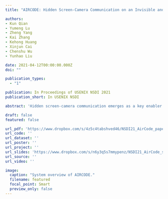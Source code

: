 ```yaml
---
title: "AIRCODE: Hidden Screen-Camera Communication on an Invisible and Inaudible Dual Channel"

authors:
- Kun Qian
- Yumeng Lu
- Zheng Yang
- Kai Zhang
- Kehong Huang
- Xinjun Cai
- Chenshu Wu
- Yunhao Liu

date: 2021-04-12T00:00:00.000Z
doi: ""

publication_types:
  - "1"

publication: In Proceedings of USENIX NSDI 2021
publication_short: In USENIX NSDI

abstract: 'Hidden screen-camera communication emerges as a key enabler for the next generation videos that allow side information, such as TV commercials, augmented contents, and even the video itself, to be delivered to machines during normal watching. To guarantee imperceptibility to human eyes, existing solutions have to sacrifice data rate and reliability enormously. This paper presents AIRCODE, a hidden screencamera communication system built upon invisible visual and inaudible audio dual channel. While ensuring great unobtrusiveness, AIRCODE achieves robust communication at a remarkably high rate of >1Mbps, for the first time, enabling imperceptible transmission of not only texts but also videos. AIRCODE makes two key technical contributions. First, AIRCODE takes the complementary advantages of video and audio channels by exploiting the reliable yet low-rate inaudible audio link as the control channel while the unreliable but high-rate visual link as the data channel. Second, AIRCODE incorporates visual odometry to accurately identify and track the captured screen, regardless of dynamic video contents and surrounding interference. Experiments on commercial monitors and smartphones demonstrate that AIRCODE significantly outperforms the state-of-the-art system, yielding a remarkable data rate of 1069 Kbps while with BER of 5%.'

draft: false
featured: false

url_pdf: 'https://www.dropbox.com/s/4z5c4tabshved46/NSDI21_AirCode_paper.pdf?dl=0'
url_code: ''
url_dataset: ''
url_poster: ''
url_project: ''
url_slides: 'https://www.dropbox.com/s/n6y3q5s7mmypenz/NSDI21_AirCode_slides.pptx?dl=0'
url_source: ''
url_video: ''

image:
  caption: "System overview of AIRCODE."
  filename: featured
  focal_point: Smart
  preview_only: false
---
```

